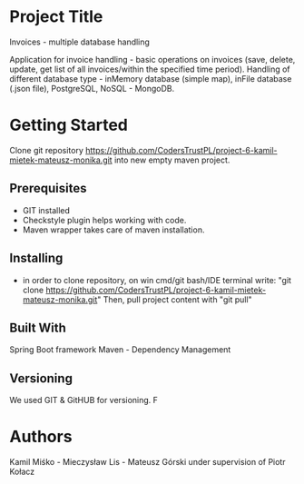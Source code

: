 
# Project Title
Invoices - multiple database handling

Application for invoice handling - basic operations on invoices (save, delete, update, get list of all invoices/within the specified time period).
Handling of different database type - inMemory database (simple map), inFile database (.json file), PostgreSQL, NoSQL - MongoDB.

# Getting Started
Clone git repository https://github.com/CodersTrustPL/project-6-kamil-mietek-mateusz-monika.git into new empty maven project.

## Prerequisites
- GIT installed
- Checkstyle plugin helps working with code.
- Maven wrapper takes care of maven installation.

## Installing
- in order to clone repository, on win cmd/git bash/IDE terminal write:
"git clone https://github.com/CodersTrustPL/project-6-kamil-mietek-mateusz-monika.git"
Then, pull project content with "git pull"

## Built With
Spring Boot framework
Maven - Dependency Management

## Versioning
We used GIT & GitHUB for versioning. F

# Authors
Kamil Miśko - Mieczysław Lis - Mateusz Górski
under supervision of Piotr Kołacz


